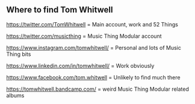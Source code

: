 ## Where to find Tom Whitwell 

https://twitter.com/TomWhitwell = Main account, work and 52 Things 

https://twitter.com/musicthing = Music Thing Modular account 

https://www.instagram.com/tomwhitwell/ = Personal and lots of Music Thing bits 

https://www.linkedin.com/in/tomwhitwell/ = Work obviously 

https://www.facebook.com/tom.whitwell = Unlikely to find much there 

https://tomwhitwell.bandcamp.com/ = weird Music Thing Modular related albums 

